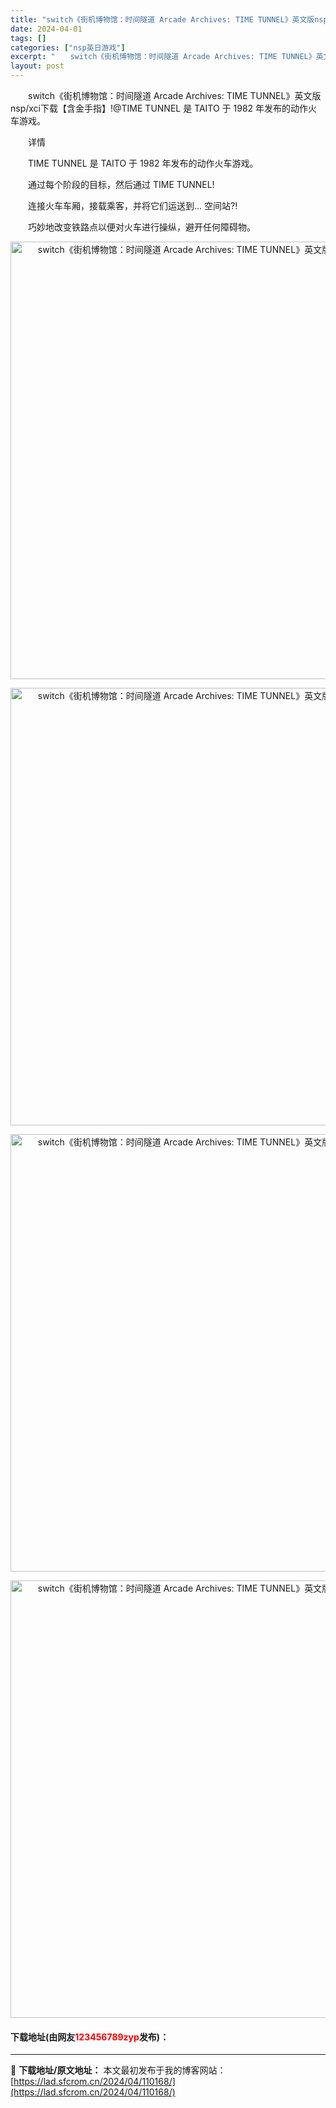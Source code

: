 ```yaml
---
title: "switch《街机博物馆：时间隧道 Arcade Archives: TIME TUNNEL》英文版nsp/xci下载【含金手指】"
date: 2024-04-01
tags: []
categories: ["nsp英日游戏"]
excerpt: "　　switch《街机博物馆：时间隧道 Arcade Archives: TIME TUNNEL》英文版nsp/xci下载【含金手指】!@TIME TUNNEL 是 TAITO 于 1982 年发布的动作火车游戏。 　　详情 　　TIME TUNNEL 是 TAITO 于 1982 年发布的动作火车&hellip;"
layout: post
---
```


 <p>　　switch《街机博物馆：时间隧道 Arcade Archives: TIME TUNNEL》英文版nsp/xci下载【含金手指】!@TIME TUNNEL 是 TAITO 于 1982 年发布的动作火车游戏。</p> <p>　　详情</p> <p>　　TIME TUNNEL 是 TAITO 于 1982 年发布的动作火车游戏。</p> <p>　　通过每个阶段的目标，然后通过 TIME TUNNEL!</p> <p>　　连接火车车厢，接载乘客，并将它们运送到... 空间站?!</p> <p>　　巧妙地改变铁路点以便对火车进行操纵，避开任何障碍物。</p> <p align="center"><img align="" border="0" src="https://lad.sfcrom.cn/wp-content/uploads/2024/04/20240401_660a536a630e3.webp" width="700" alt="switch《街机博物馆：时间隧道 Arcade Archives: TIME TUNNEL》英文版nsp/xci下载【含金手指】" /></p> <p align="center"><img align="" border="0" src="https://lad.sfcrom.cn/wp-content/uploads/2024/04/20240401_660a536b01b15.webp" width="700" alt="switch《街机博物馆：时间隧道 Arcade Archives: TIME TUNNEL》英文版nsp/xci下载【含金手指】" /></p> <p align="center"><img align="" border="0" src="https://lad.sfcrom.cn/wp-content/uploads/2024/04/20240401_660a536b8c119.webp" width="700" alt="switch《街机博物馆：时间隧道 Arcade Archives: TIME TUNNEL》英文版nsp/xci下载【含金手指】" /></p> <p align="center"><img align="" border="0" src="https://lad.sfcrom.cn/wp-content/uploads/2024/04/20240401_660a536c05576.webp" width="700" alt="switch《街机博物馆：时间隧道 Arcade Archives: TIME TUNNEL》英文版nsp/xci下载【含金手指】" /></p> <p><h4>下载地址(由网友<font color="red">123456789zyp</font>发布)：</h4></p> 

---
📖 **下载地址/原文地址：** 本文最初发布于我的博客网站：[https://lad.sfcrom.cn/2024/04/110168/](https://lad.sfcrom.cn/2024/04/110168/)
